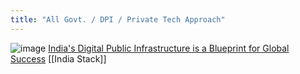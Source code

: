 ```yaml
---
title: "All Govt. / DPI / Private Tech Approach"
---
```


![image](https://gyazo.com/7e08ecaa6b7a6f793a382ec6e35867ae/thumb/1000)
[India's Digital Public Infrastructure is a Blueprint for Global Success](https://richturrin.substack.com/p/indias-digital-public-infrastructure)
[[India Stack]]
